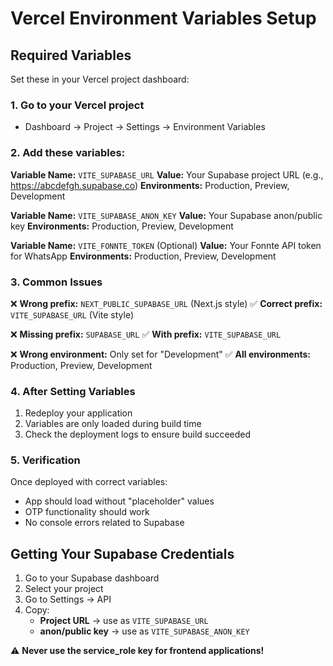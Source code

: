 # Vercel Environment Variables Setup

## Required Variables

Set these in your Vercel project dashboard:

### 1. Go to your Vercel project
- Dashboard → Project → Settings → Environment Variables

### 2. Add these variables:

**Variable Name:** `VITE_SUPABASE_URL`
**Value:** Your Supabase project URL (e.g., https://abcdefgh.supabase.co)
**Environments:** Production, Preview, Development

**Variable Name:** `VITE_SUPABASE_ANON_KEY`
**Value:** Your Supabase anon/public key
**Environments:** Production, Preview, Development

**Variable Name:** `VITE_FONNTE_TOKEN` (Optional)
**Value:** Your Fonnte API token for WhatsApp
**Environments:** Production, Preview, Development

### 3. Common Issues

❌ **Wrong prefix:** `NEXT_PUBLIC_SUPABASE_URL` (Next.js style)
✅ **Correct prefix:** `VITE_SUPABASE_URL` (Vite style)

❌ **Missing prefix:** `SUPABASE_URL`
✅ **With prefix:** `VITE_SUPABASE_URL`

❌ **Wrong environment:** Only set for "Development"
✅ **All environments:** Production, Preview, Development

### 4. After Setting Variables

1. Redeploy your application
2. Variables are only loaded during build time
3. Check the deployment logs to ensure build succeeded

### 5. Verification

Once deployed with correct variables:
- App should load without "placeholder" values
- OTP functionality should work
- No console errors related to Supabase

## Getting Your Supabase Credentials

1. Go to your Supabase dashboard
2. Select your project
3. Go to Settings → API
4. Copy:
   - **Project URL** → use as `VITE_SUPABASE_URL`
   - **anon/public key** → use as `VITE_SUPABASE_ANON_KEY`

⚠️ **Never use the service_role key for frontend applications!**
